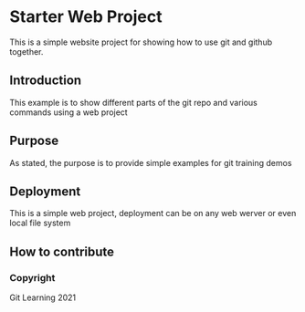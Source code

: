 # Starter Web Project

This is a simple website project for showing how to use git and github together.

## Introduction

This example is to show different parts of the git repo and various commands using a web project

## Purpose

As stated, the purpose is to provide simple examples for git training demos

## Deployment

This is a simple web project, deployment can be on any web werver or even local file system

## How to contribute

### Copyright

Git Learning 2021